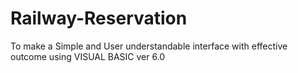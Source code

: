 # Railway-Reservation
To make a Simple and User understandable interface with effective outcome using VISUAL BASIC ver 6.0
